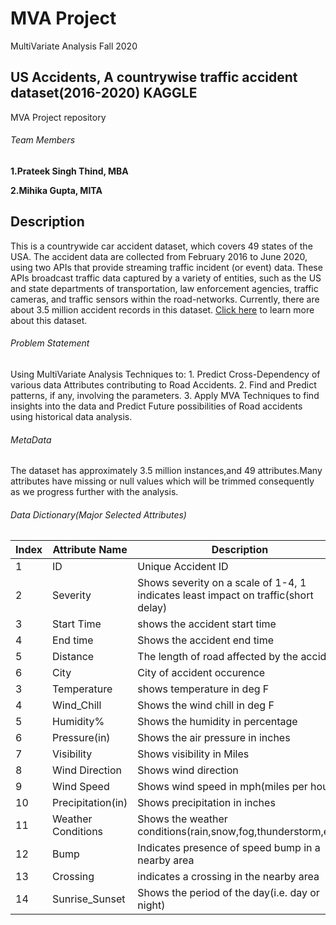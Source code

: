 # MVA Project
MultiVariate Analysis Fall 2020

## US Accidents, A countrywise traffic accident dataset(2016-2020) KAGGLE
MVA Project repository 

###### Team Members
**1.Prateek Singh Thind, MBA**



**2.Mihika Gupta, MITA**

## Description

This is a countrywide car accident dataset, which covers 49 states of the USA. The accident data are collected from February 2016 to June 2020, using two APIs that provide streaming traffic incident (or event) data. These APIs broadcast traffic data captured by a variety of entities, such as the US and state departments of transportation, law enforcement agencies, traffic cameras, and traffic sensors within the road-networks. Currently, there are about 3.5 million accident records in this dataset. [Click here](https://www.kaggle.com/sobhanmoosavi/us-accidents) to learn more about this dataset. 

###### Problem Statement
Using MultiVariate Analysis Techniques to:
    1. Predict Cross-Dependency of various data Attributes contributing to Road Accidents.
    2. Find and Predict patterns, if any, involving the parameters.
    3. Apply MVA Techniques to find insights into the data and Predict Future possibilities of Road accidents using historical data analysis. 

###### MetaData
The dataset has approximately 3.5 million instances,and 49 attributes.Many attributes have missing or null values which will be trimmed consequently as we progress further with the analysis.

###### Data Dictionary(Major Selected Attributes)

Index|Attribute Name|Description
-----|--------------|-----------
1|ID|Unique Accident ID
2|Severity|Shows severity on a scale of 1-4, 1 indicates least impact on traffic(short delay)
3|Start Time|shows the accident start time
4|End time|Shows the accident end time
5|Distance|The length of road affected by the accident
6|City|City of accident occurence
3|Temperature|shows temperature in deg F
4|Wind_Chill|Shows the wind chill in deg F
5|Humidity%|Shows the humidity in percentage 
6|Pressure(in)|Shows the air pressure in inches
7|Visibility|Shows visibility in Miles
8|Wind Direction|Shows wind direction
9|Wind Speed|Shows wind speed in mph(miles per hour)
10|Precipitation(in)|Shows precipitation in inches
11|Weather Conditions|Shows the weather conditions(rain,snow,fog,thunderstorm,etc)
12|Bump|Indicates presence of speed bump in a nearby area
13|Crossing|indicates a crossing in the nearby area
14|Sunrise_Sunset|Shows the period of the day(i.e. day or night)
